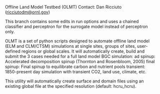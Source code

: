 Offline Land Model Testbed (OLMT)
Contact:  Dan Ricciuto (ricciutodm@ornl.gov)

This branch contains some edits in run options and uses a chained classifier and perceptron for the surrogate model instead of perceptron only. 

OLMT is a set of python scripts designed to automate offline land model (ELM and CLM/CTSM) simulations at single sites, groups of sites, user-defined regions or global scales.
It will automatically create, build and submit the 3 cases needed for a full land model BGC simulation:
ad spinup:     Accelerated decomposition spinup (Thornton and Rosenbloom, 2005)
final spinup:  Final spinup to equilibrate carbon and nutrient pools
transient:     1850-present day simulation with transient CO2, land use, climate, etc.

This utility will automatically create surface and domain files using an existing global file at the specified resolution (default:  hcru_hcru).
